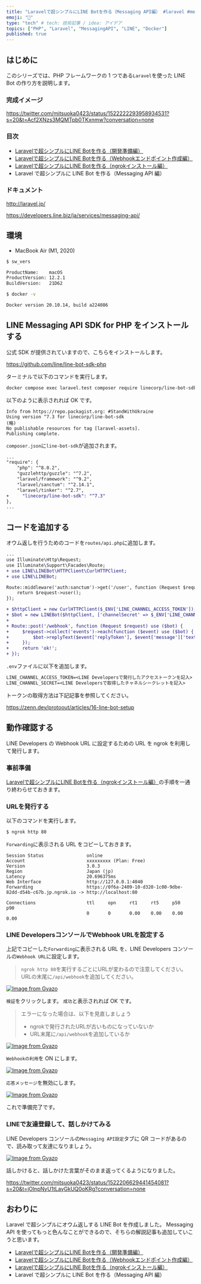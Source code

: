 ```yaml
---
title: "Laravelで超シンプルにLINE Botを作る（Messaging API編） #laravel #messagingapi #php"
emoji: "💬"
type: "tech" # tech: 技術記事 / idea: アイデア
topics: ["PHP", "Laravel", "MessagingAPI", "LINE", "Docker"]
published: true
---
```


## はじめに

このシリーズでは、PHP フレームワークの 1 つである`Laravel`を使った LINE Bot の作り方を説明します。

### 完成イメージ

https://twitter.com/mitsuoka0423/status/1522222293958934531?s=20&t=Acf2XNzs3MQMTpb0TKxnmw?conversation=none

### 目次

- [Laravelで超シンプルにLINE Botを作る（開発準備編）](./laravel-line-helloworld-01)
- [Laravelで超シンプルにLINE Botを作る（Webhookエンドポイント作成編）](./laravel-line-helloworld-02)
- [Laravelで超シンプルにLINE Botを作る（ngrokインストール編）](./laravel-line-helloworld-03)
- Laravel で超シンプルに LINE Bot を作る（Messaging API 編）

### ドキュメント

http://laravel.jp/

https://developers.line.biz/ja/services/messaging-api/

## 環境

- MacBook Air (M1, 2020)

```bash
$ sw_vers

ProductName:    macOS
ProductVersion: 12.2.1
BuildVersion:   21D62
```

```bash
$ docker -v

Docker version 20.10.14, build a224086
```

## LINE Messaging API SDK for PHP をインストールする

公式 SDK が提供されていますので、こちらをインストールします。

https://github.com/line/line-bot-sdk-php

ターミナルで以下のコマンドを実行します。

```bash
docker compose exec laravel.test composer require linecorp/line-bot-sdk
```

以下のように表示されれば OK です。

```log
Info from https://repo.packagist.org: #StandWithUkraine
Using version ^7.3 for linecorp/line-bot-sdk
(略)
No publishable resources for tag [laravel-assets].
Publishing complete.
```

`composer.json`に`line-bot-sdk`が追加されます。

```diff json:composer.json
...
"require": {
    "php": "^8.0.2",
    "guzzlehttp/guzzle": "^7.2",
    "laravel/framework": "^9.2",
    "laravel/sanctum": "^2.14.1",
    "laravel/tinker": "^2.7",
+     "linecorp/line-bot-sdk": "^7.3"
},
...
```

## コードを追加する

オウム返しを行うためのコードを`routes/api.php`に追加します。

```diff php:routes/api.php
...
use Illuminate\Http\Request;
use Illuminate\Support\Facades\Route;
+ use LINE\LINEBot\HTTPClient\CurlHTTPClient;
+ use LINE\LINEBot;

Route::middleware('auth:sanctum')->get('/user', function (Request $request) {
    return $request->user();
});

+ $httpClient = new CurlHTTPClient($_ENV['LINE_CHANNEL_ACCESS_TOKEN']);
+ $bot = new LINEBot($httpClient, ['channelSecret' => $_ENV['LINE_CHANNEL_SECRET']]);
+ 
+ Route::post('/webhook', function (Request $request) use ($bot) {
+     $request->collect('events')->each(function ($event) use ($bot) {
+         $bot->replyText($event['replyToken'], $event['message']['text']);
+     });
+     return 'ok!';
+ });
```

`.env`ファイルに以下を追加します。

```diff toml:.env
LINE_CHANNEL_ACCESS_TOKEN=<LINE Developersで発行したアクセストークンを記入>
LINE_CHANNEL_SECRET=<LINE Developersで取得したチャネルシークレットを記入>
```

トークンの取得方法は下記記事を参照してください。

https://zenn.dev/protoout/articles/16-line-bot-setup

## 動作確認する

LINE Developers の Webhook URL に設定するための URL を ngrok を利用して発行します。

### 事前準備

[Laravelで超シンプルにLINE Botを作る（ngrokインストール編）](./laravel-line-helloworld-03)の手順を一通り終わらせておきます。

### URLを発行する

以下のコマンドを実行します。

```bash
$ ngrok http 80
```

`Forwarding`に表示される URL をコピーしておきます。

```log
Session Status                online                                                                         
Account                       xxxxxxxxx (Plan: Free)                                       
Version                       3.0.3                                                                          
Region                        Japan (jp)                                                                     
Latency                       20.696375ms                                                                    
Web Interface                 http://127.0.0.1:4040                                                          
Forwarding                    https://0f6a-2409-10-d320-1c00-9dbe-82dd-d54b-c67b.jp.ngrok.io -> http://localhost:80

Connections                   ttl     opn     rt1     rt5     p50     p90                                    
                              0       0       0.00    0.00    0.00    0.00   
```

### LINE DevelopersコンソールでWebhook URLを設定する

上記でコピーした`Forwarding`に表示される URL を、LINE Developers コンソールの`Webhook URL`に設定します。

> `ngrok http 80`を実行するごとにURLが変わるので注意してください。
> URLの末尾に`/api/webhook`を追加してください。

[![Image from Gyazo](https://i.gyazo.com/20d3bd89290b676b0ceb9d328061473f.png)](https://gyazo.com/20d3bd89290b676b0ceb9d328061473f)

`検証`をクリックします。
`成功`と表示されれば OK です。

> エラーになった場合は、以下を見直しましょう
> - ngrokで発行されたURLが古いものになっていないか
> - URL末尾に`/api/webhook`を追加しているか

[![Image from Gyazo](https://i.gyazo.com/329731a8134a257ab773389f0c8d08e6.png)](https://gyazo.com/329731a8134a257ab773389f0c8d08e6)

`Webhookの利用`を ON にします。

[![Image from Gyazo](https://i.gyazo.com/c1ea5a57919a80d157533882e5b4df8f.png)](https://gyazo.com/c1ea5a57919a80d157533882e5b4df8f)

`応答メッセージ`を無効にします。

[![Image from Gyazo](https://i.gyazo.com/37df0c1b58da3d1f12eda328d8b22d53.png)](https://gyazo.com/37df0c1b58da3d1f12eda328d8b22d53)

これで準備完了です。

### LINEで友達登録して、話しかけてみる

LINE Developers コンソールの`Messaging API設定`タブに QR コードがあるので、読み取って友達になりましょう。

[![Image from Gyazo](https://i.gyazo.com/ba88c870bc0c3eaa188f7557014fbff3.png)](https://gyazo.com/ba88c870bc0c3eaa188f7557014fbff3)

話しかけると、話しかけた言葉がそのまま返ってくるようになりました。

https://twitter.com/mitsuoka0423/status/1522206629441454081?s=20&t=jOlnpNyU1tLayGkUQ0oKRg?conversation=none

## おわりに

Laravel で超シンプルにオウム返しする LINE Bot を作成しました。
Messaging API を使ってもっと色んなことができるので、そちらの解説記事も追加していこうと思います。

- [Laravelで超シンプルにLINE Botを作る（開発準備編）](./laravel-line-helloworld-01)
- [Laravelで超シンプルにLINE Botを作る（Webhookエンドポイント作成編）](./laravel-line-helloworld-02)
- [Laravelで超シンプルにLINE Botを作る（ngrokインストール編）](./laravel-line-helloworld-03)
- Laravel で超シンプルに LINE Bot を作る（Messaging API 編）
